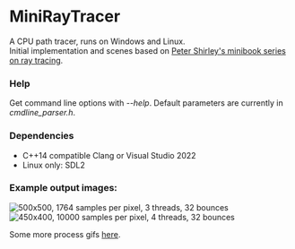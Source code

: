# MiniRayTracer
A CPU path tracer, runs on Windows and Linux.  
Initial implementation and scenes based on [Peter Shirley's minibook series on ray tracing](https://in1weekend.blogspot.com/).

### Help

Get command line options with *--help*. Default parameters are currently in *cmdline_parser.h*.

### Dependencies
* C++14 compatible Clang or Visual Studio 2022
* Linux only: SDL2

### Example output images:
![500x500, 1764 samples per pixel, 3 threads, 32 bounces](https://i.imgur.com/2VsYmUf.png)
![450x400, 10000 samples per pixel, 4 threads, 32 bounces](https://i.imgur.com/wYSJHR0.png)

Some more process gifs [here](https://imgur.com/a/lBOdJ).